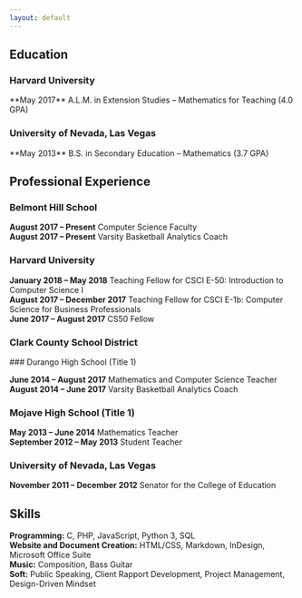```yaml
---
layout: default
---
```


<h2 class="ressec"> Education </h2>

<h3 class="resloc"> Harvard University </h3>
**May 2017** A.L.M. in Extension Studies – Mathematics for Teaching (4.0 GPA)

<h3 class="resloc"> University of Nevada, Las Vegas  </h3>                       
**May 2013** B.S. in Secondary Education – Mathematics (3.7 GPA)            

<h2 class="ressec"> Professional Experience </h2>

<h3 class="resloc"> Belmont Hill School </h3>

**August 2017 – Present** Computer Science Faculty<br>
**August 2017 – Present** Varsity Basketball Analytics Coach  

<h3 class="resloc"> Harvard University </h3>

**January 2018 – May 2018** Teaching Fellow for CSCI E-50: Introduction to Computer Science I <br>
**August 2017 – December 2017** Teaching Fellow for CSCI E-1b: Computer Science for Business Professionals<br>
**June 2017 – August 2017** CS50 Fellow  

<h3 class="resloc"> Clark County School District </h3>
### Durango High School (Title 1)

**June 2014 – August 2017** Mathematics and Computer Science Teacher<br>
**August 2014 – June 2017** Varsity Basketball Analytics Coach    

### Mojave High School (Title 1)

**May 2013 – June 2014** Mathematics Teacher<br>
**September 2012 – May 2013** Student Teacher   

<h3 class="resloc"> University of Nevada, Las Vegas </h3>

**November 2011 – December 2012** Senator for the College of Education   

<h2 class="ressec"> Skills </h2>

**Programming:** C, PHP, JavaScript, Python 3, SQL <br>
**Website and Document Creation:** HTML/CSS, Markdown, InDesign, Microsoft Office Suite <br>
**Music:** Composition, Bass Guitar <br>
**Soft:** Public Speaking, Client Rapport Development, Project Management, Design-Driven Mindset
